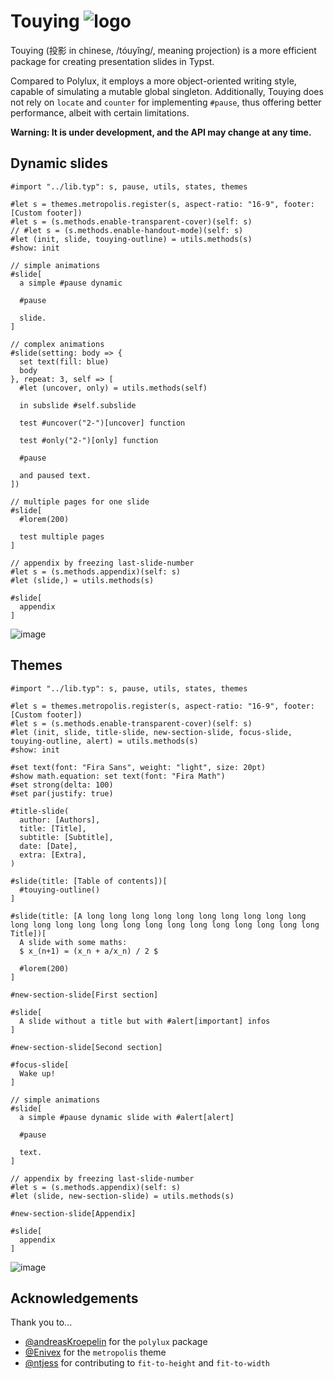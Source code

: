 # Touying ![logo](https://github.com/touying-typ/touying/assets/34951714/2aa394d3-2319-4572-aef7-ed3c14b09846)

Touying (投影 in chinese, /tóuyǐng/, meaning projection) is a more efficient package for creating presentation slides in Typst.

Compared to Polylux, it employs a more object-oriented writing style, capable of simulating a mutable global singleton. Additionally, Touying does not rely on `locate` and `counter` for implementing `#pause`, thus offering better performance, albeit with certain limitations.

**Warning: It is under development, and the API may change at any time.**

## Dynamic slides

```typst
#import "../lib.typ": s, pause, utils, states, themes

#let s = themes.metropolis.register(s, aspect-ratio: "16-9", footer: [Custom footer])
#let s = (s.methods.enable-transparent-cover)(self: s)
// #let s = (s.methods.enable-handout-mode)(self: s)
#let (init, slide, touying-outline) = utils.methods(s)
#show: init

// simple animations
#slide[
  a simple #pause dynamic

  #pause
  
  slide.
]

// complex animations
#slide(setting: body => {
  set text(fill: blue)
  body
}, repeat: 3, self => [
  #let (uncover, only) = utils.methods(self)

  in subslide #self.subslide

  test #uncover("2-")[uncover] function

  test #only("2-")[only] function

  #pause

  and paused text.
])

// multiple pages for one slide
#slide[
  #lorem(200)

  test multiple pages
]

// appendix by freezing last-slide-number
#let s = (s.methods.appendix)(self: s)
#let (slide,) = utils.methods(s)

#slide[
  appendix
]
```

![image](https://github.com/touying-typ/touying/assets/34951714/b635ab7f-ed5e-4e80-922b-fb7c7fb8fcdf)


## Themes

```typst
#import "../lib.typ": s, pause, utils, states, themes

#let s = themes.metropolis.register(s, aspect-ratio: "16-9", footer: [Custom footer])
#let s = (s.methods.enable-transparent-cover)(self: s)
#let (init, slide, title-slide, new-section-slide, focus-slide, touying-outline, alert) = utils.methods(s)
#show: init

#set text(font: "Fira Sans", weight: "light", size: 20pt)
#show math.equation: set text(font: "Fira Math")
#set strong(delta: 100)
#set par(justify: true)

#title-slide(
  author: [Authors],
  title: [Title],
  subtitle: [Subtitle],
  date: [Date],
  extra: [Extra],
)

#slide(title: [Table of contents])[
  #touying-outline()
]

#slide(title: [A long long long long long long long long long long long long long long long long long long long long long long long long Title])[
  A slide with some maths:
  $ x_(n+1) = (x_n + a/x_n) / 2 $

  #lorem(200)
]

#new-section-slide[First section]

#slide[
  A slide without a title but with #alert[important] infos
]

#new-section-slide[Second section]

#focus-slide[
  Wake up!
]

// simple animations
#slide[
  a simple #pause dynamic slide with #alert[alert]

  #pause
  
  text.
]

// appendix by freezing last-slide-number
#let s = (s.methods.appendix)(self: s)
#let (slide, new-section-slide) = utils.methods(s)

#new-section-slide[Appendix]

#slide[
  appendix
]
```

![image](https://github.com/touying-typ/touying/assets/34951714/f08dc948-68b4-45d6-8e87-53ca3fc9912c)


## Acknowledgements

Thank you to...

- [@andreasKroepelin](https://github.com/andreasKroepelin) for the `polylux` package
- [@Enivex](https://github.com/Enivex) for the `metropolis` theme
- [@ntjess](https://github.com/ntjess) for contributing to `fit-to-height` and `fit-to-width`
